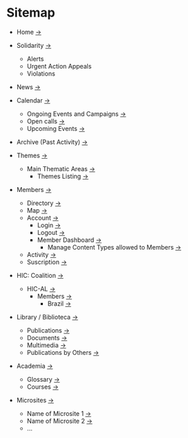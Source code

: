 # Sitemap

- Home [->](../templates/front-page.md)
- Solidarity [->](../templates/solidarity.md)
   - Alerts
   - Urgent Action Appeals
   - Violations
- News [->](../templates/content-grid.md)
- Calendar [->](../templates/calendar.md)
   - Ongoing Events and Campaigns [->](../templates/calendar-list.md)
   - Open calls [->](../templates/calendar-list.md)
   - Upcoming Events [->](../templates/calendar-list.md)
- Archive (Past Activity) [->](../templates/content-grid.md)
- Themes [->](../templates/front-page.md)
   - Main Thematic Areas [->](../templates/thematic-area.md)
      - Themes Listing [->](../templates/themes-list.md)
- Members [->](../templates/members.md)
   - Directory [->](../templates/front-page.md)
   - Map [->](../templates/front-page.md)
   - Account [->](../templates/front-page.md)
      - Login [->](../templates/front-page.md)
      - Logout [->](../templates/front-page.md)
      - Member Dashboard [->](../templates/front-page.md)
         - Manage Content Types allowed to Members [->](../templates/front-page.md)
   - Activity [->](../templates/front-page.md)
   - Suscription [->](../templates/static-page.md)
- HIC: Coalition [->](../templates/static-page.md)
   - HIC-AL [->](../templates/hic-al.md)
      - Members [->](../templates/members.md)
         - Brazil [->](../templates/brazil.md)

- Library / Biblioteca [->](../templates/library.md)
   - Publications [->](../templates/library/content-grid.md)
   - Documents [->](../templates/library/content-grid.md)
   - Multimedia [->](../templates/library/media.md)
   - Publications by Others [->](../templates/library/content-grid.md)
- Academia [->](../templates/front-page.md)
   - Glossary [->](../templates/front-page.md)
   - Courses [->](../templates/front-page.md)
- Microsites [->](../templates/microsites.md)
   - Name of Microsite 1 [->](../templates/microsite.md)
   - Name of Microsite 2 [->](../templates/microsite.md)
   - ...
